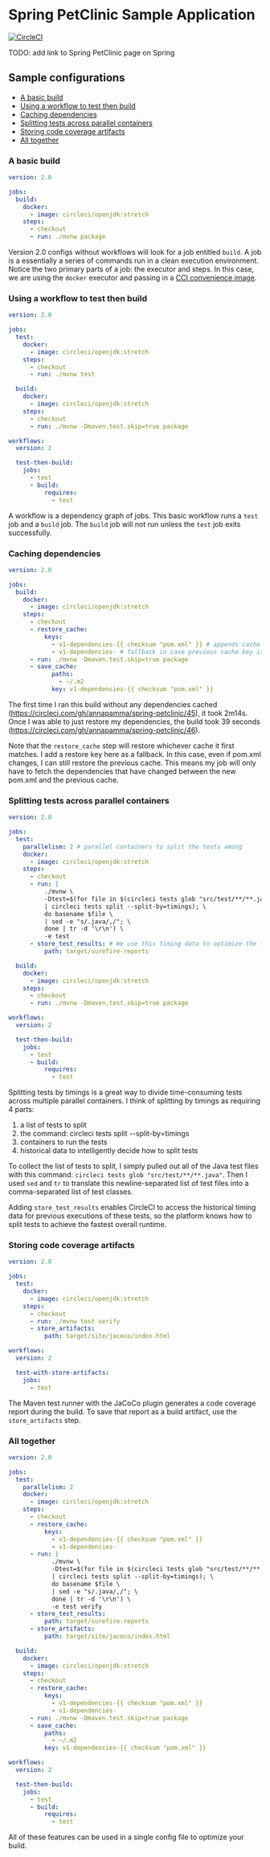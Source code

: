 
# Spring PetClinic Sample Application
 
[![CircleCI](https://circleci.com/gh/annapamma/spring-petclinic.svg?style=svg)](https://circleci.com/gh/annapamma/spring-petclinic)

TODO: add link to Spring PetClinic page on Spring

## Sample configurations
- [A basic build](#a-basic-build)
- [Using a workflow to test then build](#using-a-workflow-to-test-then-build)
- [Caching dependencies](#caching-dependencies)
- [Splitting tests across parallel containers](#splitting-tests-across-parallel-containers)
- [Storing code coverage artifacts](#storing-code-coverage-artifacts)
- [All together](#all-together)

### A basic build
```yaml
version: 2.0

jobs:
  build:
    docker:
      - image: circleci/openjdk:stretch
    steps:
      - checkout
      - run: ./mvnw package
```

Version 2.0 configs without workflows will look for a job entitled `build`.
A job is a essentially a series of commands run in a clean execution environment. Notice the two primary parts of a job: the executor and steps. In this case, we are using the `docker` executor and passing in a [CCI convenience image](https://circleci.com/docs/2.0/circleci-images/). 

### Using a workflow to test then build
```yaml
version: 2.0

jobs:
  test:
    docker:
      - image: circleci/openjdk:stretch
    steps:
      - checkout
      - run: ./mvnw test

  build:
    docker:
      - image: circleci/openjdk:stretch
    steps:
      - checkout
      - run: ./mvnw -Dmaven.test.skip=true package

workflows:
  version: 2

  test-then-build:
    jobs:
      - test
      - build:
          requires:
            - test
```
A workflow is a dependency graph of jobs. This basic workflow runs a `test` job and a `build` job. 
The `build` job will not run unless the `test` job exits successfully. 

### Caching dependencies
```yaml
version: 2.0

jobs:
  build:
    docker:
      - image: circleci/openjdk:stretch
    steps:
      - checkout
      - restore_cache:
          keys:
            - v1-dependencies-{{ checksum "pom.xml" }} # appends cache key with a hash of pom.xml file
            - v1-dependencies- # fallback in case previous cache key is not found
      - run: ./mvnw -Dmaven.test.skip=true package
      - save_cache:
            paths:
              - ~/.m2
            key: v1-dependencies-{{ checksum "pom.xml" }}
```
The first time I ran this build without any dependencies cached (https://circleci.com/gh/annapamma/spring-petclinic/45), it took 2m14s. Once I was able to just restore my dependencies, the build took 39 seconds (https://circleci.com/gh/annapamma/spring-petclinic/46). 

Note that the `restore_cache` step will restore whichever cache it first matches. I add a restore key here as a fallback. In this case, even if pom.xml changes, I can still restore the previous cache. This means my job will only have to fetch the dependencies that have changed between the new pom.xml and the previous cache. 

### Splitting tests across parallel containers
```yaml
version: 2.0

jobs:
  test:
    parallelism: 2 # parallel containers to split the tests among
    docker:
      - image: circleci/openjdk:stretch
    steps:
      - checkout
      - run: |
          ./mvnw \
          -Dtest=$(for file in $(circleci tests glob "src/test/**/**.java" \
          | circleci tests split --split-by=timings); \
          do basename $file \
          | sed -e "s/.java/,/"; \
          done | tr -d '\r\n') \
          -e test
      - store_test_results: # We use this timing data to optimize the future runs
          path: target/surefire-reports

  build:
    docker:
      - image: circleci/openjdk:stretch
    steps:
      - checkout
      - run: ./mvnw -Dmaven.test.skip=true package

workflows:
  version: 2

  test-then-build:
    jobs:
      - test
      - build:
          requires:
            - test
```
Splitting tests by timings is a great way to divide time-consuming tests across multiple parallel containers. 
I think of splitting by timings as requiring 4 parts:
1) a list of tests to split
2) the command: circleci tests split --split-by=timings
3) containers to run the tests
4) historical data to intelligently decide how to split tests

To collect the list of tests to split, I simply pulled out all of the Java test files with this command: `circleci tests glob "src/test/**/**.java"`. 
Then I used `sed` and `tr` to translate this newline-separated list of test files into a comma-separated list of test classes. 

Adding `store_test_results` enables CircleCI to access the historical timing data for previous executions of these tests, so the platform knows how to split tests to achieve the fastest overall runtime. 

### Storing code coverage artifacts
```yaml
version: 2.0

jobs:
  test:
    docker:
      - image: circleci/openjdk:stretch
    steps:
      - checkout
      - run: ./mvnw test verify
      - store_artifacts:
          path: target/site/jacoco/index.html

workflows:
  version: 2

  test-with-store-artifacts:
    jobs:
      - test
```
The Maven test runner with the JaCoCo plugin generates a code coverage report during the build. To save that report as a build artifact, use the `store_artifacts` step.

### All together
```yaml
version: 2.0

jobs:
  test:
    parallelism: 2
    docker:
      - image: circleci/openjdk:stretch
    steps:
      - checkout
      - restore_cache:
          keys:
            - v1-dependencies-{{ checksum "pom.xml" }}
            - v1-dependencies-
      - run: |
            ./mvnw \
            -Dtest=$(for file in $(circleci tests glob "src/test/**/**.java" \
            | circleci tests split --split-by=timings); \
            do basename $file \
            | sed -e "s/.java/,/"; \
            done | tr -d '\r\n') \
            -e test verify
      - store_test_results:
          path: target/surefire-reports
      - store_artifacts:
          path: target/site/jacoco/index.html

  build:
    docker:
      - image: circleci/openjdk:stretch
    steps:
      - checkout
      - restore_cache:
          keys:
            - v1-dependencies-{{ checksum "pom.xml" }}
            - v1-dependencies-
      - run: ./mvnw -Dmaven.test.skip=true package
      - save_cache:
          paths:
            - ~/.m2
          key: v1-dependencies-{{ checksum "pom.xml" }}

workflows:
  version: 2

  test-then-build:
    jobs:
      - test
      - build:
          requires:
            - test
```
All of these features can be used in a single config file to optimize your build. 

